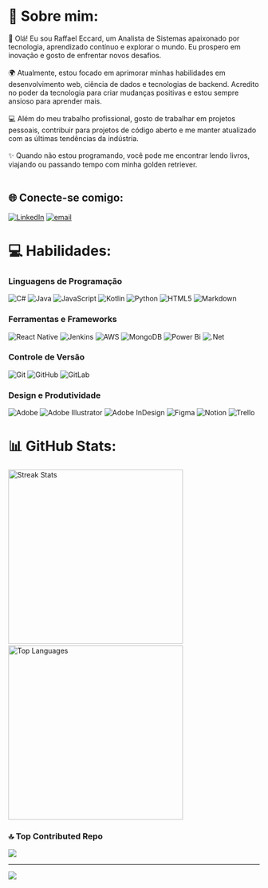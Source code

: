 # 💫 Sobre mim:
👋 Olá! Eu sou Raffael Eccard, um Analista de Sistemas apaixonado por tecnologia, aprendizado contínuo e explorar o mundo. Eu prospero em inovação e gosto de enfrentar novos desafios.<br><br>🌍 Atualmente, estou focado em aprimorar minhas habilidades em desenvolvimento web, ciência de dados e tecnologias de backend. Acredito no poder da tecnologia para criar mudanças positivas e estou sempre ansioso para aprender mais.<br><br>💻 Além do meu trabalho profissional, gosto de trabalhar em projetos pessoais, contribuir para projetos de código aberto e me manter atualizado com as últimas tendências da indústria.<br><br>✨ Quando não estou programando, você pode me encontrar lendo livros, viajando ou passando tempo com minha golden retriever.<br><br>


## 🌐 Conecte-se comigo:
[![LinkedIn](https://img.shields.io/badge/LinkedIn-%230077B5.svg?logo=linkedin&logoColor=white)](https://linkedin.com/in/raffaeleccard) [![email](https://img.shields.io/badge/Email-D14836?logo=gmail&logoColor=white)](mailto:raffaelceccard@gmail.com) 

# 💻 Habilidades:

### Linguagens de Programação
![C#](https://img.shields.io/badge/c%23-%23239120.svg?style=flat&logo=csharp&logoColor=white) 
![Java](https://img.shields.io/badge/java-%23ED8B00.svg?style=flat&logo=openjdk&logoColor=white) 
![JavaScript](https://img.shields.io/badge/javascript-%23323330.svg?style=flat&logo=javascript&logoColor=%23F7DF1E) 
![Kotlin](https://img.shields.io/badge/kotlin-%237F52FF.svg?style=flat&logo=kotlin&logoColor=white) 
![Python](https://img.shields.io/badge/python-3670A0?style=flat&logo=python&logoColor=ffdd54) 
![HTML5](https://img.shields.io/badge/html5-%23E34F26.svg?style=flat&logo=html5&logoColor=white) 
![Markdown](https://img.shields.io/badge/markdown-%23000000.svg?style=flat&logo=markdown&logoColor=white) 

### Ferramentas e Frameworks
![React Native](https://img.shields.io/badge/react_native-%2320232a.svg?style=flat&logo=react&logoColor=%2361DAFB) 
![Jenkins](https://img.shields.io/badge/jenkins-%232C5263.svg?style=flat&logo=jenkins&logoColor=white) 
![AWS](https://img.shields.io/badge/AWS-%23FF9900.svg?style=flat&logo=amazon-aws&logoColor=white) 
![MongoDB](https://img.shields.io/badge/MongoDB-%234ea94b.svg?style=flat&logo=mongodb&logoColor=white) 
![Power Bi](https://img.shields.io/badge/power_bi-F2C811?style=flat&logo=powerbi&logoColor=black) 
![.Net](https://img.shields.io/badge/.NET-5C2D91?style=flat&logo=.net&logoColor=white) 

### Controle de Versão
![Git](https://img.shields.io/badge/git-%23F05033.svg?style=flat&logo=git&logoColor=white) 
![GitHub](https://img.shields.io/badge/github-%23121011.svg?style=flat&logo=github&logoColor=white) 
![GitLab](https://img.shields.io/badge/gitlab-%23181717.svg?style=flat&logo=gitlab&logoColor=white) 

### Design e Produtividade
![Adobe](https://img.shields.io/badge/adobe-%23FF0000.svg?style=flat&logo=adobe&logoColor=white) 
![Adobe Illustrator](https://img.shields.io/badge/adobe%20illustrator-%23FF9A00.svg?style=flat&logo=adobe%20illustrator&logoColor=white) 
![Adobe InDesign](https://img.shields.io/badge/Adobe%20InDesign-49021F?style=flat&logo=adobeindesign&logoColor=FF3366) 
![Figma](https://img.shields.io/badge/figma-%23F24E1E.svg?style=flat&logo=figma&logoColor=white) 
![Notion](https://img.shields.io/badge/Notion-%23000000.svg?style=flat&logo=notion&logoColor=white) 
![Trello](https://img.shields.io/badge/Trello-%23026AA7.svg?style=flat&logo=Trello&logoColor=white) 


# 📊 GitHub Stats:
<img src="https://nirzak-streak-stats.vercel.app/?user=Losted25&theme=darcula&hide_border=false" alt="Streak Stats" width="350" />&nbsp;&nbsp; <!-- Isso cria espaço entre as imagens -->
<img src="https://github-readme-stats.vercel.app/api/top-langs/?username=Losted25&theme=darcula&hide_border=false&include_all_commits=true&count_private=true&layout=compact" alt="Top Languages" width="350" />



### 🔝 Top Contributed Repo
![](https://github-contributor-stats.vercel.app/api?username=Losted25&limit=5&theme=dracula&combine_all_yearly_contributions=true)

---
[![](https://visitcount.itsvg.in/api?id=Losted25&icon=1&color=0)](https://visitcount.itsvg.in)

<!-- Proudly created with GPRM ( https://gprm.itsvg.in ) -->
